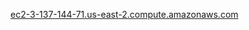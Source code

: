[ec2-3-137-144-71.us-east-2.compute.amazonaws.com](http://ec2-3-137-144-71.us-east-2.compute.amazonaws.com)
